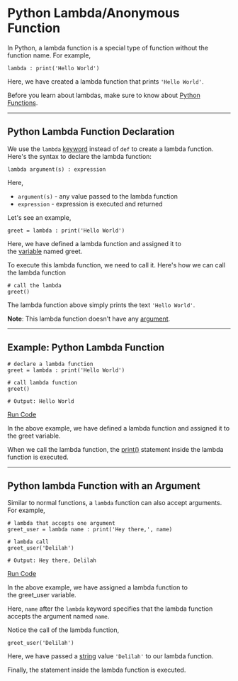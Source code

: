 # Python Lambda/Anonymous Function

In Python, a lambda function is a special type of function without the function name. For example,

```
lambda : print('Hello World')
```

Here, we have created a lambda function that prints `'Hello World'`.

Before you learn about lambdas, make sure to know about [Python Functions](https://www.programiz.com/python-programming/function).

---

## Python Lambda Function Declaration

We use the `lambda` [keyword](https://www.programiz.com/python-programming/keywords-identifier) instead of `def` to create a lambda function. Here's the syntax to declare the lambda function:

```
lambda argument(s) : expression 
```

Here,

- `argument(s)` - any value passed to the lambda function
- `expression` - expression is executed and returned

Let's see an example,

```
greet = lambda : print('Hello World')
```

Here, we have defined a lambda function and assigned it to the [variable](https://www.programiz.com/python-programming/variables-constants-literals) named greet.

To execute this lambda function, we need to call it. Here's how we can call the lambda function

```
# call the lambda
greet()
```

The lambda function above simply prints the text `'Hello World'`.

**Note**: This lambda function doesn't have any [argument](https://www.programiz.com/python-programming/function-argument).

---

## Example: Python Lambda Function

```
# declare a lambda function
greet = lambda : print('Hello World')

# call lambda function
greet()

# Output: Hello World
```

[Run Code](https://www.programiz.com/python-programming/online-compiler)

In the above example, we have defined a lambda function and assigned it to the greet variable.

When we call the lambda function, the [print()](https://www.programiz.com/python-programming/methods/built-in/print) statement inside the lambda function is executed.

---

## Python lambda Function with an Argument

Similar to normal functions, a `lambda` function can also accept arguments. For example,

```
# lambda that accepts one argument
greet_user = lambda name : print('Hey there,', name)

# lambda call
greet_user('Delilah')

# Output: Hey there, Delilah
```

[Run Code](https://www.programiz.com/python-programming/online-compiler)

In the above example, we have assigned a lambda function to the greet_user variable.

Here, `name` after the `lambda` keyword specifies that the lambda function accepts the argument named `name`.

Notice the call of the lambda function,

```
greet_user('Delilah')
```

Here, we have passed a [string](https://www.programiz.com/python-programming/string) value `'Delilah'` to our lambda function.

Finally, the statement inside the lambda function is executed.